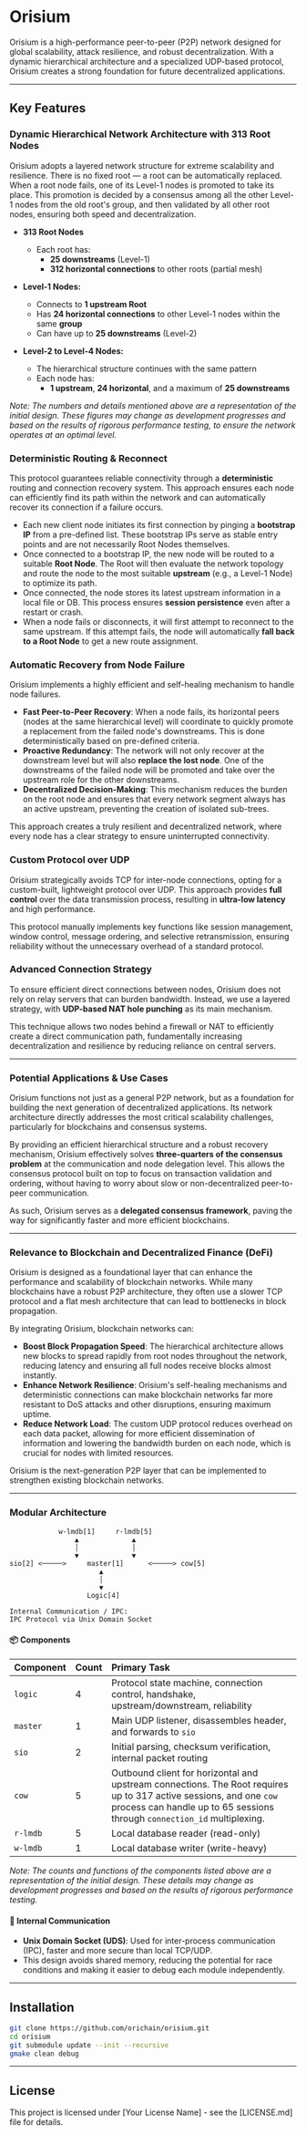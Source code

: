 # Orisium

Orisium is a high-performance peer-to-peer (P2P) network designed for global scalability, attack resilience, and robust decentralization. With a dynamic hierarchical architecture and a specialized UDP-based protocol, Orisium creates a strong foundation for future decentralized applications.

-----

## Key Features

### **Dynamic Hierarchical Network Architecture with 313 Root Nodes**

Orisium adopts a layered network structure for extreme scalability and resilience. There is no fixed root — a root can be automatically replaced. When a root node fails, one of its Level-1 nodes is promoted to take its place. This promotion is decided by a consensus among all the other Level-1 nodes from the old root's group, and then validated by all other root nodes, ensuring both speed and decentralization.

  * **313 Root Nodes**

      * Each root has:
          - **25 downstreams** (Level-1)
          - **312 horizontal connections** to other roots (partial mesh)

  * **Level-1 Nodes:**

      - Connects to **1 upstream Root**
      - Has **24 horizontal connections** to other Level-1 nodes within the same **group**
      - Can have up to **25 downstreams** (Level-2)

  * **Level-2 to Level-4 Nodes:**

      - The hierarchical structure continues with the same pattern
      - Each node has:
          - **1 upstream**, **24 horizontal**, and a maximum of **25 downstreams**

*Note: The numbers and details mentioned above are a representation of the initial design. These figures may change as development progresses and based on the results of rigorous performance testing, to ensure the network operates at an optimal level.*

### **Deterministic Routing & Reconnect**

This protocol guarantees reliable connectivity through a **deterministic** routing and connection recovery system. This approach ensures each node can efficiently find its path within the network and can automatically recover its connection if a failure occurs.

  * Each new client node initiates its first connection by pinging a **bootstrap IP** from a pre-defined list. These bootstrap IPs serve as stable entry points and are not necessarily Root Nodes themselves.
  * Once connected to a bootstrap IP, the new node will be routed to a suitable **Root Node**. The Root will then evaluate the network topology and route the node to the most suitable **upstream** (e.g., a Level-1 Node) to optimize its path.
  * Once connected, the node stores its latest upstream information in a local file or DB. This process ensures **session persistence** even after a restart or crash.
  * When a node fails or disconnects, it will first attempt to reconnect to the same upstream. If this attempt fails, the node will automatically **fall back to a Root Node** to get a new route assignment.

### **Automatic Recovery from Node Failure**

Orisium implements a highly efficient and self-healing mechanism to handle node failures.

  * **Fast Peer-to-Peer Recovery**: When a node fails, its horizontal peers (nodes at the same hierarchical level) will coordinate to quickly promote a replacement from the failed node's downstreams. This is done deterministically based on pre-defined criteria.
  * **Proactive Redundancy**: The network will not only recover at the downstream level but will also **replace the lost node**. One of the downstreams of the failed node will be promoted and take over the upstream role for the other downstreams.
  * **Decentralized Decision-Making**: This mechanism reduces the burden on the root node and ensures that every network segment always has an active upstream, preventing the creation of isolated sub-trees.

This approach creates a truly resilient and decentralized network, where every node has a clear strategy to ensure uninterrupted connectivity.

### **Custom Protocol over UDP**

Orisium strategically avoids TCP for inter-node connections, opting for a custom-built, lightweight protocol over UDP. This approach provides **full control** over the data transmission process, resulting in **ultra-low latency** and high performance.

This protocol manually implements key functions like session management, window control, message ordering, and selective retransmission, ensuring reliability without the unnecessary overhead of a standard protocol.

### **Advanced Connection Strategy**

To ensure efficient direct connections between nodes, Orisium does not rely on relay servers that can burden bandwidth. Instead, we use a layered strategy, with **UDP-based NAT hole punching** as its main mechanism.

This technique allows two nodes behind a firewall or NAT to efficiently create a direct communication path, fundamentally increasing decentralization and resilience by reducing reliance on central servers.

-----

### **Potential Applications & Use Cases**

Orisium functions not just as a general P2P network, but as a foundation for building the next generation of decentralized applications. Its network architecture directly addresses the most critical scalability challenges, particularly for blockchains and consensus systems.

By providing an efficient hierarchical structure and a robust recovery mechanism, Orisium effectively solves **three-quarters of the consensus problem** at the communication and node delegation level. This allows the consensus protocol built on top to focus on transaction validation and ordering, without having to worry about slow or non-decentralized peer-to-peer communication.

As such, Orisium serves as a **delegated consensus framework**, paving the way for significantly faster and more efficient blockchains.

-----

### **Relevance to Blockchain and Decentralized Finance (DeFi)**

Orisium is designed as a foundational layer that can enhance the performance and scalability of blockchain networks. While many blockchains have a robust P2P architecture, they often use a slower TCP protocol and a flat mesh architecture that can lead to bottlenecks in block propagation.

By integrating Orisium, blockchain networks can:

  * **Boost Block Propagation Speed**: The hierarchical architecture allows new blocks to spread rapidly from root nodes throughout the network, reducing latency and ensuring all full nodes receive blocks almost instantly.
  * **Enhance Network Resilience**: Orisium's self-healing mechanisms and deterministic connections can make blockchain networks far more resistant to DoS attacks and other disruptions, ensuring maximum uptime.
  * **Reduce Network Load**: The custom UDP protocol reduces overhead on each data packet, allowing for more efficient dissemination of information and lowering the bandwidth burden on each node, which is crucial for nodes with limited resources.

Orisium is the next-generation P2P layer that can be implemented to strengthen existing blockchain networks.

-----

### **Modular Architecture**

```
            w-lmdb[1]     r-lmdb[5]
                ▲             ▲
                │             │
                ▼             ▼ 
sio[2] <─────>     master[1]      <─────> cow[5]
                      ▲
                      │
                      ▼
                   Logic[4]

Internal Communication / IPC:
IPC Protocol via Unix Domain Socket
```

#### 📦 Components

| Component | Count | Primary Task |
| :--- | :--- | :--- |
| `logic` | 4 | Protocol state machine, connection control, handshake, upstream/downstream, reliability |
| `master` | 1 | Main UDP listener, disassembles header, and forwards to `sio` |
| `sio` | 2 | Initial parsing, checksum verification, internal packet routing |
| `cow` | 5 | Outbound client for horizontal and upstream connections. The Root requires up to 317 active sessions, and one `cow` process can handle up to 65 sessions through `connection_id` multiplexing. |
| `r-lmdb` | 5 | Local database reader (read-only) |
| `w-lmdb` | 1 | Local database writer (write-heavy) |

*Note: The counts and functions of the components listed above are a representation of the initial design. These details may change as development progresses and based on the results of rigorous performance testing.*

#### 🔌 Internal Communication

  - **Unix Domain Socket (UDS)**: Used for inter-process communication (IPC), faster and more secure than local TCP/UDP.
  - This design avoids shared memory, reducing the potential for race conditions and making it easier to debug each module independently.

-----

## Installation

```bash
git clone https://github.com/orichain/orisium.git
cd orisium
git submodule update --init --recursive
gmake clean debug
```

-----

## License

This project is licensed under [Your License Name] - see the [LICENSE.md] file for details.
